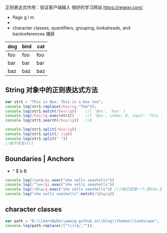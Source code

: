 正则表达式作用：验证客户端输入
很好的学习网站 https://regexr.com/


+ flags   g i m
+
+ character classes, quantifiers, grouping, lookaheads, and backreferences 捕获


dog | bird | cat
----|------|----
foo | foo  | foo
bar | bar  | bar
baz | baz  | baz

## String 对象中的正则表达式方法
```javascript
var str1 = "This is Box. This is a box too";
console.log(str1.replace(/box/ig,"Tom"));
console.log(str1.match(/box/ig))    //[ 'Box', 'box' ]
console.log(/box/ig.exec(str1))     //[ 'Box', index: 8, input: 'This is Box. This is a box too' ]
console.log(str1.search(/box/ig))   //8

console.log(str1.split(/box/ig))
console.log(str1.split(/ /ig))
console.log(str1.split(" "))
//都不改变str1
```

## Boundaries | Anchors
+ ^ $ b B
```javascript
console.log(/\w+$/gi.exec("she sells seashells"))
console.log(/^\w+/gi.exec("she sells seashells"))
console.log(/\b\w/g.exec("she sells seashells")) //只能匹配第一个,即she,因为exec只找一个,此时建议用match
console.log("she sells seashells".match(/\b\w/g))
```

## character classes
```javascript
var path = "D:\\learnByDo\\awecg.github.io\\blog\\themes\\landscape";
console.log(path.replace(/[^\\]+$/,""));
```
